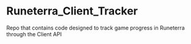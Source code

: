 # Runeterra_Client_Tracker
Repo that contains code designed to track game progress in Runeterra through the Client API
